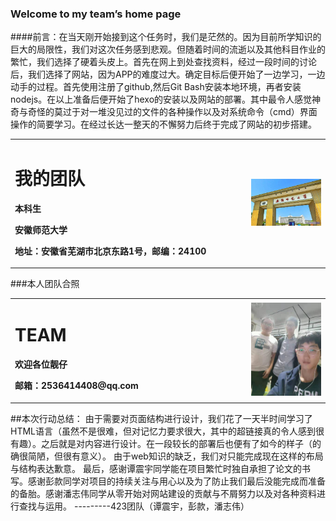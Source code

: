 ### Welcome to my team’s home page
####前言：在当天刚开始接到这个任务时，我们是茫然的。因为目前所学知识的巨大的局限性，我们对这次任务感到悲观。但随着时间的流逝以及其他科目作业的繁忙，我们选择了硬着头皮上。首先在网上到处查找资料，经过一段时间的讨论后，我们选择了网站，因为APP的难度过大。确定目标后便开始了一边学习，一边动手的过程。首先使用注册了github,然后Git Bash安装本地环境，再者安装nodejs。在以上准备后便开始了hexo的安装以及网站的部署。其中最令人感觉神奇与奇怪的莫过于对一堆没见过的文件的各种操作以及对系统命令（cmd）界面操作的简要学习。在经过长达一整天的不懈努力后终于完成了网站的初步搭建。
<table border="0">
  <tr>
    <td width="75%">
      <h1>我的团队</h1>
      <p><b>本科生</b></p>
      <p><b>安徽师范大学</b></p>
      <p><b>地址：安徽省芜湖市北京东路1号，邮编：24100</b></p>
    </td>
    <td width="25%">
      <img src="web1.jpg" width="100%">      
    </td>
  </tr>
</table>
###本人团队合照

<table border="0">
  <tr>
    <td width="75%">
      <h1>TEAM</h1>
      <p><b>欢迎各位靓仔</b></p>
      <p><b>邮箱：2536414408@qq.com</b></p>
    </td>
    <td width="25%">
      <img src="web2.jpg" width="100%">      
    </td>
  </tr>
</table>
##本次行动总结：
由于需要对页面结构进行设计，我们花了一天半时间学习了HTML语言（虽然不是很难，但对记忆力要求很大，其中的超链接真的令人感到很有趣）。之后就是对内容进行设计。在一段较长的部署后也便有了如今的样子（的确很简陋，但很有意义）。
由于web知识的缺乏，我们对只能完成现在这样的布局与结构表达歉意。
最后，感谢谭震宇同学能在项目繁忙时独自承担了论文的书写。感谢彭款同学对项目的持续关注与用心以及为了防止我们最后没能完成而准备的备胎。感谢潘志伟同学从零开始对网站建设的贡献与不屑努力以及对各种资料进行查找与运用。
---------423团队（谭震宇，彭款，潘志伟）

